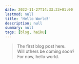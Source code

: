 ```yaml
---
date: 2022-11-27T14:33:23+01:00
lastmod: null
title: 'Hello World!'
description: null
summary: null
tags: [blog, haiku]
---
```


> The first blog post here.  
> Will others be coming soon?  
> For now, hello world.
